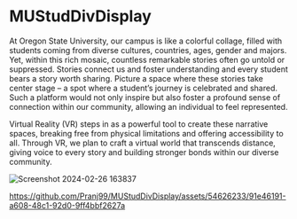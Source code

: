# MUStudDivDisplay
 
At Oregon State University, our campus is like a colorful collage, filled with students coming
from diverse cultures, countries, ages, gender and majors. Yet, within this rich mosaic, countless
remarkable stories often go untold or suppressed. Stories connect us and foster understanding
and every student bears a story worth sharing. Picture a space where these stories take center
stage – a spot where a student’s journey is celebrated and shared. Such a platform would not
only inspire but also foster a profound sense of connection within our community, allowing an
individual to feel represented.

Virtual Reality (VR) steps in as a powerful tool to create these narrative spaces, breaking free
from physical limitations and offering accessibility to all. Through VR, we plan to craft a virtual world
that transcends distance, giving voice to every story and building stronger bonds within our
diverse community.

![Screenshot 2024-02-26 163837](https://github.com/Pranj99/MUStudDivDisplay/assets/54626233/2a8b72e3-74f4-4c90-851c-4144f2081f40)


https://github.com/Pranj99/MUStudDivDisplay/assets/54626233/91e46191-a608-48c1-92d0-9ff4bbf2627a


